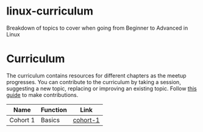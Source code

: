 # linux-curriculum
Breakdown of topics to cover when going from Beginner to Advanced in Linux 



# Curriculum
The curriculum contains resources for different chapters as the meetup progresses. You can contribute to the curriculum by taking a session, suggesting a new topic, replacing or improving an existing topic. Follow [this guide](https://github.com/linuxlagos/linux-curriculum/blob/master/CONTRIBUTING.md) to make contributions.

| Name | Function | Link | 
| --- | --- | --- |
| Cohort 1 | Basics | [cohort-1](cohort-1/CURRICULUM.md) |
